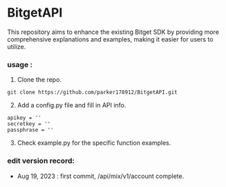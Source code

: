 # BitgetAPI

This repository aims to enhance the existing Bitget SDK by providing more comprehensive explanations and examples, making it easier for users to utilize.

### usage : 
1. Clone the repo.
```
git clone https://github.com/parker178912/BitgetAPI.git
```
2. Add a config.py file and fill in API info.
```
apikey = ''
secretkey = ''
passphrase = ''
``` 
3. Check example.py for the specific function examples.


###  edit version record:
- Aug 19, 2023 : first commit, /api/mix/v1/account complete.